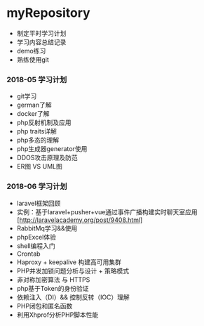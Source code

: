 # myRepository

- 制定平时学习计划
- 学习内容总结记录
- demo练习
- 熟练使用git


### 2018-05 学习计划
- git学习
- german了解
- docker了解
- php反射机制及应用
- php traits详解
- php多态的理解
- php生成器generator使用
- DDOS攻击原理及防范
- ER图 VS UML图

### 2018-06 学习计划
- laravel框架回顾
 - 实例：基于laravel+pusher+vue通过事件广播构建实时聊天室应用[http://laravelacademy.org/post/9408.html]
- RabbitMq学习&&使用
- phpExcel体验
- shell编程入门
- Crontab
- Haproxy + keepalive 构建高可用集群
- PHP并发加锁问题分析与设计 + 策略模式
- 非对称加密算法 与 HTTPS
- php基于Token的身份验证
- 依赖注入（DI）&& 控制反转（IOC）理解
- PHP闭包和匿名函数
- 利用Xhprof分析PHP脚本性能

